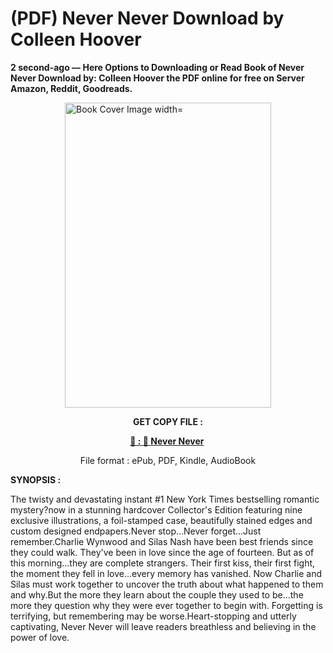 # (PDF) Never Never Download by Colleen Hoover

<p><strong>2 second-ago &mdash; Here Options to Downloading or Read Book of Never Never Download by: Colleen Hoover the PDF online for free on Server Amazon, Reddit, Goodreads.</strong></p><p><a href="https://us.ebookarea.xyz/?book=208456112-never-never"><img style="display: block; margin-left: auto; margin-right: auto;" src="https://i.gr-assets.com/images/S/compressed.photo.goodreads.com/books/1714500790l/208456112.jpg" alt="Book Cover Image width=" width="330" height="488" /></a></p><p style="text-align: center;"><strong>GET COPY FILE :</strong></p><p style="text-align: center;"><strong><a href="https://us.ebookarea.xyz/?book=208456112-never-never" target="_blank" rel="noopener">📢 : 🔗 Never Never</a>&nbsp;</strong></p><p style="text-align: center;">File format : ePub, PDF, Kindle, AudioBook</p><p><strong>SYNOPSIS :</strong></p><p>The twisty and devastating instant #1 New York Times bestselling romantic mystery?now in a stunning hardcover Collector's Edition featuring nine exclusive illustrations, a foil-stamped case, beautifully stained edges and custom designed endpapers.Never stop...Never forget...Just remember.Charlie Wynwood and Silas Nash have been best friends since they could walk. They've been in love since the age of fourteen. But as of this morning...they are complete strangers. Their first kiss, their first fight, the moment they fell in love...every memory has vanished. Now Charlie and Silas must work together to uncover the truth about what happened to them and why.But the more they learn about the couple they used to be...the more they question why they were ever together to begin with. Forgetting is terrifying, but remembering may be worse.Heart-stopping and utterly captivating, Never Never will leave readers breathless and believing in the power of love.</p>

